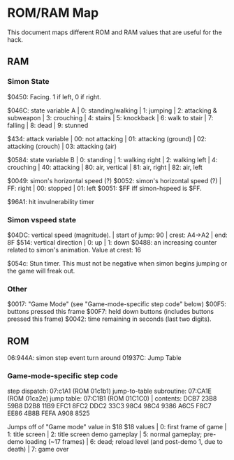 # ROM/RAM Map

This document maps different ROM and RAM values that are useful for the hack.

## RAM

### Simon State

$0450: Facing. 1 if left, 0 if right.

$046C: state variable A
| 0: standing/walking
| 1: jumping
| 2: attacking & subweapon
| 3: crouching
| 4: stairs
| 5: knockback
| 6: walk to stair
| 7: falling
| 8: dead
| 9: stunned

$434: attack variable
| 00: not attacking
| 01: attacking (ground)
| 02: attacking (crouch)
| 03: attacking (air)

$0584: state variable B
| 0: standing
| 1: walking right
| 2: walking left
| 4: crouching
| 40: attacking
| 80: air, vertical
| 81: air, right
| 82: air, left

$0049: simon's horizontal speed (?)
$0052: simon's horizontal speed (?)
| FF: right
| 00: stopped
| 01: left
$0051: $FF iff simon-hspeed is $FF.

$96A1: hit invulnerability timer

### Simon vspeed state
$04DC: vertical speed (magnitude).
| start of jump: 90
| crest: A4->A2
| end: 8F
$514: vertical direction
| 0: up
| 1: down
$0488: an increasing counter related to simon's animation. Value at crest: 16

$054c: Stun timer. This must not
be negative when simon begins jumping or the
game will freak out.

### Other

$0017: "Game Mode" (see "Game-mode-specific step code" below)
$00F5: buttons pressed this frame
$00F7: held down buttons (includes buttons pressed this frame)
$0042: time remaining in seconds (last two digits).

## ROM

06:944A: simon step event turn around
01937C: Jump Table

### Game-mode-specific step code
step dispatch: 07:c1A1 (ROM 01c1b1)
jump-to-table subroutine: 07:CA1E (ROM 01ca2e)
jump table: 07:C1B1 (ROM 01C1C0) | contents: DCB7 23B8 59B8 D2B8 11B9 EFC1 8FC2 DDC2 33C3 98C4 98C4 9386 A6C5 F8C7 EE86 4B8B FEFA A908 8525

Jumps off of "Game mode" value in $18
$18 values
| 0: first frame of game
| 1: title screen
| 2: title screen demo gameplay
| 5: normal gameplay; pre-demo loading (~17 frames)
| 6: dead; reload level (and post-demo 1, due to death)
| 7: game over